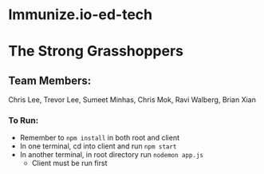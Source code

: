 # Immunize.io-ed-tech

# The Strong Grasshoppers

## Team Members:

Chris Lee, Trevor Lee, Sumeet Minhas, Chris Mok, Ravi Walberg, Brian Xian

### To Run:

- Remember to `npm install` in both root and client
- In one terminal, cd into client and run `npm start`
- In another terminal, in root directory run `nodemon app.js`
  - Client must be run first
